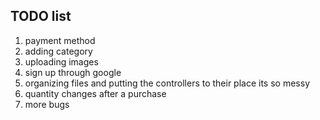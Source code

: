 ## TODO list

1. payment method
2. adding category
3. uploading images
4. sign up through google
5. organizing files and putting the controllers to their place its so messy
6. quantity changes after a purchase
7. more bugs
